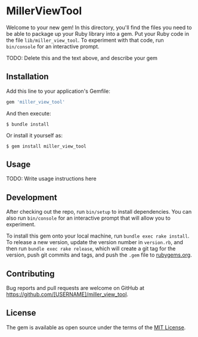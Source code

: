 # MillerViewTool

Welcome to your new gem! In this directory, you'll find the files you need to be able to package up your Ruby library into a gem. Put your Ruby code in the file `lib/miller_view_tool`. To experiment with that code, run `bin/console` for an interactive prompt.

TODO: Delete this and the text above, and describe your gem

## Installation

Add this line to your application's Gemfile:

```ruby
gem 'miller_view_tool'
```

And then execute:

    $ bundle install

Or install it yourself as:

    $ gem install miller_view_tool

## Usage

TODO: Write usage instructions here

## Development

After checking out the repo, run `bin/setup` to install dependencies. You can also run `bin/console` for an interactive prompt that will allow you to experiment.

To install this gem onto your local machine, run `bundle exec rake install`. To release a new version, update the version number in `version.rb`, and then run `bundle exec rake release`, which will create a git tag for the version, push git commits and tags, and push the `.gem` file to [rubygems.org](https://rubygems.org).

## Contributing

Bug reports and pull requests are welcome on GitHub at https://github.com/[USERNAME]/miller_view_tool.


## License

The gem is available as open source under the terms of the [MIT License](https://opensource.org/licenses/MIT).
